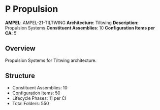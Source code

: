 # P Propulsion

**AMPEL**: AMPEL-21-TILTWING
**Architecture**: Tiltwing
**Description**: Propulsion Systems
**Constituent Assemblies**: 10
**Configuration Items per CA**: 5

## Overview
Propulsion Systems for Tiltwing architecture.

## Structure
- Constituent Assemblies: 10
- Configuration Items: 50
- Lifecycle Phases: 11 per CI
- Total Folders: 550
